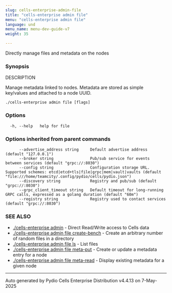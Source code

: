 ```yaml
---
slug: cells-enterprise-admin-file
title: "cells-enterprise admin file"
menu: "cells-enterprise admin file"
language: und
menu_name: menu-dev-guide-v7
weight: 35

---
```

Directly manage files and metadata on the nodes

### Synopsis


DESCRIPTION

  Manage metadata linked to nodes.
  Metadata are stored as simple key/values and attached to a node UUID.



```
./cells-enterprise admin file [flags]
```

### Options

```
  -h, --help   help for file
```

### Options inherited from parent commands

```
      --advertise_address string     Default advertise address (default "127.0.0.1")
      --broker string                Pub/sub service for events between services (default "grpc://:8030")
      --config string                Configuration storage URL. Supported schemes: etcd|etcd+tls|file|grpc|mem|vault|vaults (default "file:///home/teamcity/.config/pydio/cells/pydio.json")
      --discovery string             Registry and pub/sub (default "grpc://:8030")
      --grpc_client_timeout string   Default timeout for long-running GRPC calls, expressed as a golang duration (default "60m")
      --registry string              Registry used to contact services (default "grpc://:8030")
```

### SEE ALSO

* [./cells-enterprise admin](../cells-enterprise-admin)	 - Direct Read/Write access to Cells data
* [./cells-enterprise admin file create-bench](../cells-enterprise-admin-file-create-bench)	 - Create an arbitrary number of random files in a directory
* [./cells-enterprise admin file ls](../cells-enterprise-admin-file-ls)	 - List files
* [./cells-enterprise admin file meta-put](../cells-enterprise-admin-file-meta-put)	 - Create or update a metadata entry for a node
* [./cells-enterprise admin file meta-read](../cells-enterprise-admin-file-meta-read)	 - Display existing metadata for a given node

---
Auto generated by Pydio Cells Enterprise Distribution v4.4.13 on 7-May-2025
